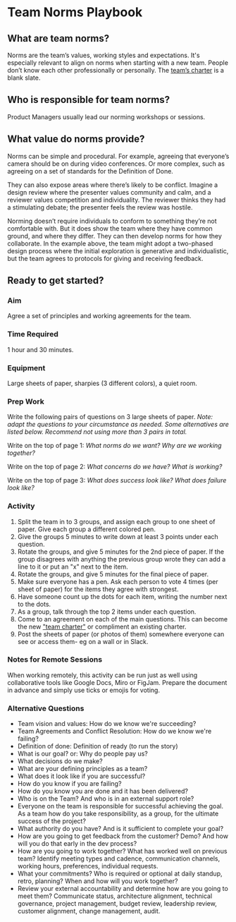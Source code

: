 # Team Norms Playbook

## What are team norms? 

Norms are the team’s values, working styles and expectations. It's especially relevant to align on norms when starting with a new team. People don’t know each other professionally or personally. The [team’s charter](https://github.com/labzero/guides/blob/master/process/project_charter.md) is a blank slate. 

## Who is responsible for team norms? 

Product Managers usually lead our norming workshops or sessions.

## What value do norms provide? 

Norms can be simple and procedural. For example, agreeing that everyone’s camera should be on during video conferences. Or more complex, such as agreeing on a set of standards for the Definition of Done.

They can also expose areas where there’s likely to be conflict. Imagine a design review where the presenter values community and calm, and a reviewer values competition and individuality. The reviewer thinks they had a stimulating debate; the presenter feels the review was hostile.  

Norming doesn’t require individuals to conform to something they’re not comfortable with. But it does show the team where they have common ground, and where they differ. They can then develop norms for how they collaborate. In the example above, the team might adopt a two-phased design process where the initial exploration is generative and individualistic, but the team agrees to protocols for giving and receiving feedback. 

## Ready to get started?

### Aim

Agree a set of principles and working agreements for the team.

### Time Required 

1 hour and 30 minutes.

### Equipment 

Large sheets of paper, sharpies (3 different colors), a quiet room.

### Prep Work

Write the following pairs of questions on 3 large sheets of paper. *Note: adapt the questions to your circumstance as needed. Some alternatives are listed below. Recommend not using more than 3 pairs in total.*

Write on the top of page 1:
*What norms do we want?*
*Why are we working together?*

Write on the top of page 2:
*What concerns do we have?*
*What is working?*

Write on the top of page 3:
*What does success look like?*
*What does failure look like?*

### Activity 

1. Split the team in to 3 groups, and assign each group to one sheet of paper. Give each group a different colored pen.
2. Give the groups 5 minutes to write down at least 3 points under each question.
3. Rotate the groups, and give 5 minutes for the 2nd piece of paper. If the group disagrees with anything the previous group wrote they can add a line to it or put an "x" next to the item.
4. Rotate the groups, and give 5 minutes for the final piece of paper.
5. Make sure everyone has a pen. Ask each person to vote 4 times (per sheet of paper) for the items they agree with strongest.
6. Have someone count up the dots for each item, writing the number next to the dots.
7. As a group, talk through the top 2 items under each question.
8. Come to an agreement on each of the main questions. This can become the new ["team charter"](https://github.com/labzero/guides/blob/master/process/project_charter.md) or compliment an existing charter.
9. Post the sheets of paper (or photos of them) somewhere everyone can see or access them- eg on a wall or in Slack.

### Notes for Remote Sessions 

When working remotely, this activity can be run just as well using collaborative tools like Google Docs, Miro or FigJam. Prepare the document in advance and simply use ticks or emojis for voting.

### Alternative Questions

* Team vision and values: How do we know we're succeeding?
* Team Agreements and Conflict Resolution: How do we know we're failing?
* Definition of done: Definition of ready (to run the story)
* What is our goal? or: Why do people pay us?
* What decisions do we make?
* What are your defining principles as a team?
* What does it look like if you are successful?
* How do you know if you are failing?
* How do you know you are done and it has been delivered? 
* Who is on the Team? And who is in an external support role? 
* Everyone on the team is responsible for successful achieving the goal. As a team how do you take responsibility, as a group, for the ultimate success of the project?
* What authority do you have? And is it sufficient to complete your goal? 
* How are you going to get feedback from the customer? Demo? And how will you do that early in the dev process?
* How are you going to work together? What has worked well on previous team? Identify meeting types and cadence, communication channels, working hours, preferences, individual requests. 
* What your commitments? Who is required or optional at daily standup, retro, planning? When and how will you work together?
* Review your external accountability and determine how are you going to meet them? Communicate status, architecture alignment, technical governance, project management, budget review, leadership review, customer alignment, change management, audit.
